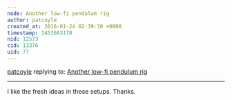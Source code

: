 ```yaml
---
node: Another low-fi pendulum rig
author: patcoyle
created_at: 2016-01-24 02:39:30 +0000
timestamp: 1453603170
nid: 12573
cid: 13376
uid: 77
---
```




[patcoyle](../profile/patcoyle) replying to: [Another low-fi pendulum rig](../notes/tonyc/01-09-2016/another-low-fi-pendulum-rig)

----
I like the fresh ideas in these setups. Thanks.
